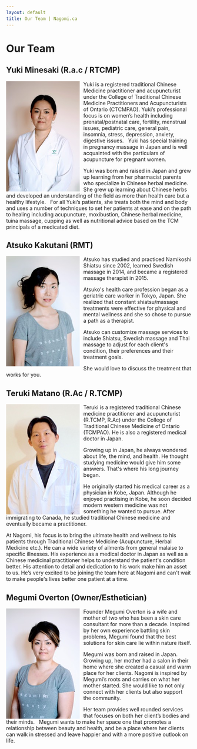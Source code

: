 ```yaml
---
layout: default
title: Our Team | Nagomi.ca
---
```


# Our Team

## Yuki Minesaki (R.a.c / RTCMP)

<img src="photos/yuki.jpg" alt="Yuki Minesaki" style="float: left; padding-right: 2%"/>

Yuki is a registered traditional Chinese Medicine practitioner and acupuncturist under the College of Traditional Chinese Medicine Practitioners and Acupuncturists of Ontario (CTCMPAO). Yuki’s professional focus is on women’s health including prenatal/postnatal care, fertility, menstrual issues, pediatric care, general pain, insomnia, stress, depression, anxiety, digestive issues.  
Yuki has special training in pregnancy massage in Japan and is well acquainted with the particulars of acupuncture for pregnant women.

Yuki was born and raised in Japan and grew up learning from her pharmacist parents who specialize in Chinese herbal medicine. She grew up learning about Chinese herbs and developed an understanding of the field as more than health care but a healthy lifestyle.
 
For all Yuki’s patients, she treats both the mind and body and uses a number of techniques to set her patients at ease and on the path to healing including acupuncture, moxibustion, Chinese herbal medicine, tuina massage, cupping as well as nutritional advice based on the TCM principals of a medicated diet. 
 
<div class="clear"></div>

## Atsuko Kakutani (RMT)

<img src="photos/atsuko.jpg" alt="Atsuko Kakutani" style="float: left; padding-right: 2%"/>

Atsuko has studied and practiced Namikoshi Shiatsu since 2002, learned Swedish massage in 2014, and became a registered massage therapist in 2015.

Atsuko's health care profession began as a geriatric care worker in Tokyo, Japan. She realized that constant shiatsu/massage treatments were effective for physical and mental wellness and she so chose to pursue a path as a therapist. 

Atsuko can customize massage services to include Shiatsu, Swedish massage and Thai massage to adjust for each client's condition, their preferences and their treatment goals. 

She would love to discuss the treatment that works for you.

<div class="clear"></div>

## Teruki Matano (R.Ac / R.TCMP)

<img src="photos/teruki.jpg" alt="Teruki Matano" style="float: left; padding-right: 2%"/>

Teruki is a registered traditional Chinese medicine practitioner and acupuncturist (R.TCMP, R.Ac) under the College of Traditional Chinese Medicine of Ontario (TCMPAO). He is also a registered medical doctor in Japan. 

Growing up in Japan, he always wondered about life, the mind, and health. He thought studying medicine would give him some answers. That's where his long journey began.

He originally started his medical career as a physician in Kobe, Japan. Although he enjoyed practising in Kobe, he soon decided modern western medicine was not something he wanted to pursue. 
After immigrating to Canada, he studied traditional Chinese medicine and eventually became a practitioner. 

At Nagomi, his focus is to bring the ultimate health and wellness to his patients through Traditional Chinese Medicine (Acupuncture, Herbal Medicine etc.). He can a wide variety of ailments from general malaise to specific illnesses. His experience as a medical doctor in Japan as well as a Chinese medicinal practitioner helps to understand the patient's condition better. His attention to detail and dedication to his work make him an asset to us. He’s very excited to be joining the team here at Nagomi and can't wait to make people's lives better one patient at a time.

<div class="clear"></div>

## Megumi Overton (Owner/Esthetician)

<img src="photos/megumi.jpg" alt="Megumi Overton" style="float: left; padding-right: 2%"/>

Founder Megumi Overton is a wife and mother of two who has been a skin care consultant for more than a decade. Inspired by her own experience battling skin problems, Megumi found that the best solutions for skin care lie within nature itself.

Megumi was born and raised in Japan. Growing up, her mother had a salon in their home where she created a casual and warm place for her clients. Nagomi is inspired by Megumi’s roots and carries on what her mother started. She would like to not only connect with her clients but also support the community.

Her team provides well rounded services that focuses on both her client’s bodies and their minds.   
Megumi wants to make her space one that promotes a relationship between beauty and health, and be a place where her clients can walk in stressed and leave happier and with a more positive outlook on life. 

